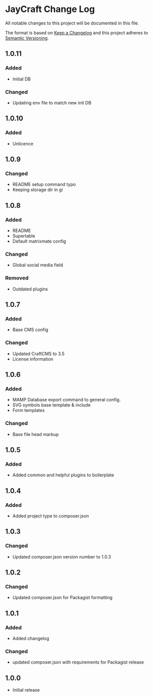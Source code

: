 # JayCraft Change Log

All notable changes to this project will be documented in this file.

The format is based on [Keep a Changelog](http://keepachangelog.com/) and this project adheres to [Semantic Versioning](http://semver.org/).

## 1.0.11
### Added
- Initial DB

### Changed
- Updating env file to match new init DB

## 1.0.10
### Added
- Unlicence

## 1.0.9
### Changed
- README setup command typo
- Keeping storage dir in gi

## 1.0.8
### Added
- README
- Supertable
- Default matrixmate config

### Changed
- Global social media field

### Removed
- Outdated plugins

## 1.0.7
### Added
- Base CMS config

### Changed
- Updated CraftCMS to 3.5
- License information

## 1.0.6
### Added
- MAMP Database export command to general config.
- SVG symbols base template & include
- Form templates

### Changed
- Base file head markup

## 1.0.5
### Added
- Added common and helpful plugins to boilerplate

## 1.0.4
### Added
- Added project type to composer.json

## 1.0.3
### Changed
- Updated composer.json version number to 1.0.3

## 1.0.2
### Changed
- Updated composer.json for Packagist formatting

## 1.0.1
### Added
- Added changelog

### Changed
- updated composer.json with requirements for Packagist release

## 1.0.0

- Initial release